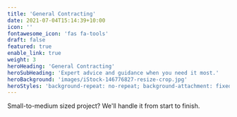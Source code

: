 ```yaml
---
title: 'General Contracting'
date: 2021-07-04T15:14:39+10:00
icon: ''
fontawesome_icon: 'fas fa-tools'
draft: false
featured: true
enable_link: true
weight: 3
heroHeading: 'General Contracting'
heroSubHeading: 'Expert advice and guidance when you need it most.'
heroBackground: 'images/iStock-146776827-resize-crop.jpg'
heroStyles: 'background-repeat: no-repeat; background-attachment: fixed; background-position: 50% 50%;'
---
```


Small-to-medium sized project? We'll handle it from start to finish.